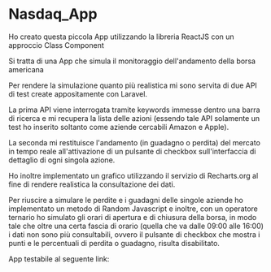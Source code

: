 # Nasdaq_App

Ho creato questa piccola App utilizzando la libreria ReactJS con un approccio Class Component

Si tratta di una App che simula il monitoraggio dell'andamento della borsa americana

Per rendere la simulazione quanto più realistica mi sono servita di due API di test create appositamente con Laravel.

La prima API viene interrogata tramite keywords immesse dentro una barra di ricerca e mi recupera la lista delle azioni 
(essendo tale API solamente un test ho inserito soltanto come aziende cercabili Amazon e Apple). 

La seconda mi restituisce l'andamento (in guadagno o perdita) del mercato in tempo reale all'attivazione di un pulsante di checkbox
sull'interfaccia di dettaglio di ogni singola azione.

Ho inoltre implementato un grafico utilizzando il servizio di Recharts.org al fine di rendere realistica la consultazione dei dati.

Per riuscire a simulare le perdite e i guadagni delle singole aziende ho implementato un metodo di Random Javascript 
e inoltre, con un operatore ternario ho simulato gli orari di apertura e di chiusura della borsa, in modo tale che oltre una certa fascia di orario 
(quella che va dalle 09:00 alle 16:00) i dati non sono più consultabili, ovvero il pulsante di checkbox che mostra i punti e le percentuali di perdita o guadagno, 
risulta disabilitato.

App testabile al seguente link:
